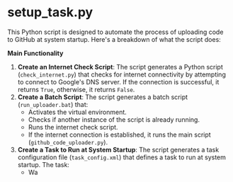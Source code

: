 # setup_task.py

This Python script is designed to automate the process of uploading code to GitHub at system startup. Here's a breakdown of what the script does:

**Main Functionality**

1. **Create an Internet Check Script**: The script generates a Python script (`check_internet.py`) that checks for internet connectivity by attempting to connect to Google's DNS server. If the connection is successful, it returns `True`, otherwise, it returns `False`.
2. **Create a Batch Script**: The script generates a batch script (`run_uploader.bat`) that:
	* Activates the virtual environment.
	* Checks if another instance of the script is already running.
	* Runs the internet check script.
	* If the internet connection is established, it runs the main script (`github_code_uploader.py`).
3. **Create a Task to Run at System Startup**: The script generates a task configuration file (`task_config.xml`) that defines a task to run at system startup. The task:
	* Wa